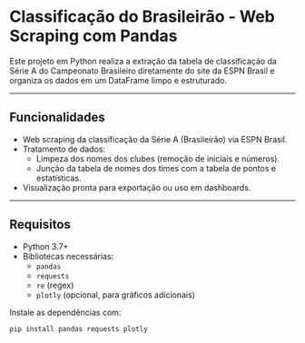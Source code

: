 # Classificação do Brasileirão - Web Scraping com Pandas

Este projeto em Python realiza a extração da tabela de classificação da Série A do Campeonato Brasileiro diretamente do site da ESPN Brasil e organiza os dados em um DataFrame limpo e estruturado.

---

## Funcionalidades

- Web scraping da classificação da Série A (Brasileirão) via ESPN Brasil.
- Tratamento de dados:
  - Limpeza dos nomes dos clubes (remoção de iniciais e números).
  - Junção da tabela de nomes dos times com a tabela de pontos e estatísticas.
- Visualização pronta para exportação ou uso em dashboards.

---

## Requisitos

- Python 3.7+
- Bibliotecas necessárias:
  - `pandas`
  - `requests`
  - `re` (regex)
  - `plotly` (opcional, para gráficos adicionais)

Instale as dependências com:

```bash
pip install pandas requests plotly
